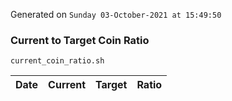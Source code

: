 Generated on `Sunday 03-October-2021 at 15:49:50`

### Current to Target Coin Ratio
`current_coin_ratio.sh`

Date|Current|Target|Ratio
---|---|---|---
